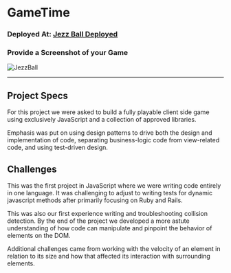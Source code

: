 # GameTime

### Deployed At: [Jezz Ball Deployed](martensonbj.github.io/game_time)

### Provide a Screenshot of your Game
![JezzBall](http://g.recordit.co/gF4yV6qh4F.gif)

---

## Project Specs

For this project we were asked to build a fully playable client side game using exclusively JavaScript and a collection of approved libraries.

Emphasis was put on using design patterns to drive both the design and implementation of code, separating business-logic code from view-related code, and using test-driven design.

## Challenges

This was the first project in JavaScript where we were writing code entirely in one language. It was challenging to adjust to writing tests for dynamic javascript methods after primarily focusing on Ruby and Rails.

This was also our first experience writing and troubleshooting collision detection. By the end of the project we developed a more astute understanding of how code can manipulate and pinpoint the behavior of elements on the DOM.

Additional challenges came from working with the velocity of an element in relation to its size and how that affected its interaction with surrounding elements.
